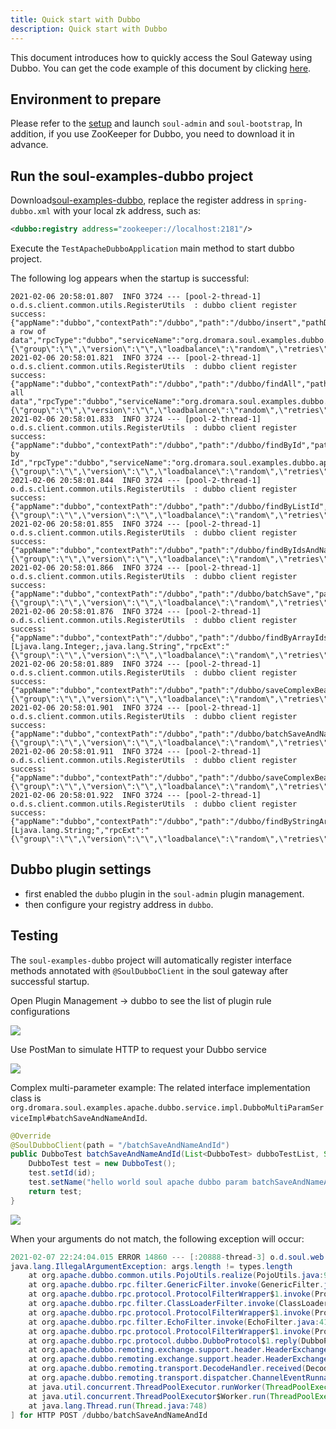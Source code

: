```yaml
---
title: Quick start with Dubbo
description: Quick start with Dubbo
---
```


This document introduces how to quickly access the Soul Gateway using Dubbo. You can get the code example of this document by clicking [here](https://github.com/dromara/soul/tree/2.3.0/soul-examples/soul-examples-dubbo).

## Environment to prepare

Please refer to the [setup](../users-guide/soul-set-up) and launch `soul-admin` and `soul-bootstrap`, In addition, if you use ZooKeeper for Dubbo, you need to download it in advance.

## Run the soul-examples-dubbo project

Download[soul-examples-dubbo](https://github.com/dromara/soul/tree/2.3.0/soul-examples/soul-examples-dubbo), replace the register address in `spring-dubbo.xml` with your local zk address, such as:

```xml
<dubbo:registry address="zookeeper://localhost:2181"/>
```

Execute the `TestApacheDubboApplication` main method to start dubbo project.

The following log appears when the startup is successful:

```shell
2021-02-06 20:58:01.807  INFO 3724 --- [pool-2-thread-1] o.d.s.client.common.utils.RegisterUtils  : dubbo client register success: {"appName":"dubbo","contextPath":"/dubbo","path":"/dubbo/insert","pathDesc":"Insert a row of data","rpcType":"dubbo","serviceName":"org.dromara.soul.examples.dubbo.api.service.DubboTestService","methodName":"insert","ruleName":"/dubbo/insert","parameterTypes":"org.dromara.soul.examples.dubbo.api.entity.DubboTest","rpcExt":"{\"group\":\"\",\"version\":\"\",\"loadbalance\":\"random\",\"retries\":2,\"timeout\":10000,\"url\":\"\"}","enabled":true} 
2021-02-06 20:58:01.821  INFO 3724 --- [pool-2-thread-1] o.d.s.client.common.utils.RegisterUtils  : dubbo client register success: {"appName":"dubbo","contextPath":"/dubbo","path":"/dubbo/findAll","pathDesc":"Get all data","rpcType":"dubbo","serviceName":"org.dromara.soul.examples.dubbo.api.service.DubboTestService","methodName":"findAll","ruleName":"/dubbo/findAll","parameterTypes":"","rpcExt":"{\"group\":\"\",\"version\":\"\",\"loadbalance\":\"random\",\"retries\":2,\"timeout\":10000,\"url\":\"\"}","enabled":true} 
2021-02-06 20:58:01.833  INFO 3724 --- [pool-2-thread-1] o.d.s.client.common.utils.RegisterUtils  : dubbo client register success: {"appName":"dubbo","contextPath":"/dubbo","path":"/dubbo/findById","pathDesc":"Query by Id","rpcType":"dubbo","serviceName":"org.dromara.soul.examples.dubbo.api.service.DubboTestService","methodName":"findById","ruleName":"/dubbo/findById","parameterTypes":"java.lang.String","rpcExt":"{\"group\":\"\",\"version\":\"\",\"loadbalance\":\"random\",\"retries\":2,\"timeout\":10000,\"url\":\"\"}","enabled":true} 
2021-02-06 20:58:01.844  INFO 3724 --- [pool-2-thread-1] o.d.s.client.common.utils.RegisterUtils  : dubbo client register success: {"appName":"dubbo","contextPath":"/dubbo","path":"/dubbo/findByListId","pathDesc":"","rpcType":"dubbo","serviceName":"org.dromara.soul.examples.dubbo.api.service.DubboMultiParamService","methodName":"findByListId","ruleName":"/dubbo/findByListId","parameterTypes":"java.util.List","rpcExt":"{\"group\":\"\",\"version\":\"\",\"loadbalance\":\"random\",\"retries\":2,\"timeout\":10000,\"url\":\"\"}","enabled":true} 
2021-02-06 20:58:01.855  INFO 3724 --- [pool-2-thread-1] o.d.s.client.common.utils.RegisterUtils  : dubbo client register success: {"appName":"dubbo","contextPath":"/dubbo","path":"/dubbo/findByIdsAndName","pathDesc":"","rpcType":"dubbo","serviceName":"org.dromara.soul.examples.dubbo.api.service.DubboMultiParamService","methodName":"findByIdsAndName","ruleName":"/dubbo/findByIdsAndName","parameterTypes":"java.util.List,java.lang.String","rpcExt":"{\"group\":\"\",\"version\":\"\",\"loadbalance\":\"random\",\"retries\":2,\"timeout\":10000,\"url\":\"\"}","enabled":true} 
2021-02-06 20:58:01.866  INFO 3724 --- [pool-2-thread-1] o.d.s.client.common.utils.RegisterUtils  : dubbo client register success: {"appName":"dubbo","contextPath":"/dubbo","path":"/dubbo/batchSave","pathDesc":"","rpcType":"dubbo","serviceName":"org.dromara.soul.examples.dubbo.api.service.DubboMultiParamService","methodName":"batchSave","ruleName":"/dubbo/batchSave","parameterTypes":"java.util.List","rpcExt":"{\"group\":\"\",\"version\":\"\",\"loadbalance\":\"random\",\"retries\":2,\"timeout\":10000,\"url\":\"\"}","enabled":true} 
2021-02-06 20:58:01.876  INFO 3724 --- [pool-2-thread-1] o.d.s.client.common.utils.RegisterUtils  : dubbo client register success: {"appName":"dubbo","contextPath":"/dubbo","path":"/dubbo/findByArrayIdsAndName","pathDesc":"","rpcType":"dubbo","serviceName":"org.dromara.soul.examples.dubbo.api.service.DubboMultiParamService","methodName":"findByArrayIdsAndName","ruleName":"/dubbo/findByArrayIdsAndName","parameterTypes":"[Ljava.lang.Integer;,java.lang.String","rpcExt":"{\"group\":\"\",\"version\":\"\",\"loadbalance\":\"random\",\"retries\":2,\"timeout\":10000,\"url\":\"\"}","enabled":true} 
2021-02-06 20:58:01.889  INFO 3724 --- [pool-2-thread-1] o.d.s.client.common.utils.RegisterUtils  : dubbo client register success: {"appName":"dubbo","contextPath":"/dubbo","path":"/dubbo/saveComplexBeanTestAndName","pathDesc":"","rpcType":"dubbo","serviceName":"org.dromara.soul.examples.dubbo.api.service.DubboMultiParamService","methodName":"saveComplexBeanTestAndName","ruleName":"/dubbo/saveComplexBeanTestAndName","parameterTypes":"org.dromara.soul.examples.dubbo.api.entity.ComplexBeanTest,java.lang.String","rpcExt":"{\"group\":\"\",\"version\":\"\",\"loadbalance\":\"random\",\"retries\":2,\"timeout\":10000,\"url\":\"\"}","enabled":true} 
2021-02-06 20:58:01.901  INFO 3724 --- [pool-2-thread-1] o.d.s.client.common.utils.RegisterUtils  : dubbo client register success: {"appName":"dubbo","contextPath":"/dubbo","path":"/dubbo/batchSaveAndNameAndId","pathDesc":"","rpcType":"dubbo","serviceName":"org.dromara.soul.examples.dubbo.api.service.DubboMultiParamService","methodName":"batchSaveAndNameAndId","ruleName":"/dubbo/batchSaveAndNameAndId","parameterTypes":"java.util.List,java.lang.String,java.lang.String","rpcExt":"{\"group\":\"\",\"version\":\"\",\"loadbalance\":\"random\",\"retries\":2,\"timeout\":10000,\"url\":\"\"}","enabled":true} 
2021-02-06 20:58:01.911  INFO 3724 --- [pool-2-thread-1] o.d.s.client.common.utils.RegisterUtils  : dubbo client register success: {"appName":"dubbo","contextPath":"/dubbo","path":"/dubbo/saveComplexBeanTest","pathDesc":"","rpcType":"dubbo","serviceName":"org.dromara.soul.examples.dubbo.api.service.DubboMultiParamService","methodName":"saveComplexBeanTest","ruleName":"/dubbo/saveComplexBeanTest","parameterTypes":"org.dromara.soul.examples.dubbo.api.entity.ComplexBeanTest","rpcExt":"{\"group\":\"\",\"version\":\"\",\"loadbalance\":\"random\",\"retries\":2,\"timeout\":10000,\"url\":\"\"}","enabled":true} 
2021-02-06 20:58:01.922  INFO 3724 --- [pool-2-thread-1] o.d.s.client.common.utils.RegisterUtils  : dubbo client register success: {"appName":"dubbo","contextPath":"/dubbo","path":"/dubbo/findByStringArray","pathDesc":"","rpcType":"dubbo","serviceName":"org.dromara.soul.examples.dubbo.api.service.DubboMultiParamService","methodName":"findByStringArray","ruleName":"/dubbo/findByStringArray","parameterTypes":"[Ljava.lang.String;","rpcExt":"{\"group\":\"\",\"version\":\"\",\"loadbalance\":\"random\",\"retries\":2,\"timeout\":10000,\"url\":\"\"}","enabled":true} 
```

## Dubbo plugin settings

* first enabled the `dubbo` plugin in the `soul-admin` plugin management.
* then configure your registry address in `dubbo`.

## Testing

The `soul-examples-dubbo` project will automatically register interface methods annotated with `@SoulDubboClient` in the soul gateway after successful startup.

Open Plugin Management -> dubbo to see the list of plugin rule configurations

![](/img/soul/quick-start/dubbo/rule-list.jpg)

Use PostMan to simulate HTTP to request your Dubbo service

![](/img/soul/quick-start/dubbo/postman-findbyid.jpg)

Complex multi-parameter example: The related interface implementation class is `org.dromara.soul.examples.apache.dubbo.service.impl.DubboMultiParamServiceImpl#batchSaveAndNameAndId`.

```java
@Override
@SoulDubboClient(path = "/batchSaveAndNameAndId")
public DubboTest batchSaveAndNameAndId(List<DubboTest> dubboTestList, String id, String name) {
    DubboTest test = new DubboTest();
    test.setId(id);
    test.setName("hello world soul apache dubbo param batchSaveAndNameAndId :" + name + ":" + dubboTestList.stream().map(DubboTest::getName).collect(Collectors.joining("-")));
    return test;
}
```

![](/img/soul/quick-start/dubbo/postman-multiparams.jpg)

When your arguments do not match, the following exception will occur:

```java
2021-02-07 22:24:04.015 ERROR 14860 --- [:20888-thread-3] o.d.soul.web.handler.GlobalErrorHandler  : [e47b2a2a] Resolved [SoulException: org.apache.dubbo.remoting.RemotingException: java.lang.IllegalArgumentException: args.length != types.length
java.lang.IllegalArgumentException: args.length != types.length
	at org.apache.dubbo.common.utils.PojoUtils.realize(PojoUtils.java:91)
	at org.apache.dubbo.rpc.filter.GenericFilter.invoke(GenericFilter.java:82)
	at org.apache.dubbo.rpc.protocol.ProtocolFilterWrapper$1.invoke(ProtocolFilterWrapper.java:81)
	at org.apache.dubbo.rpc.filter.ClassLoaderFilter.invoke(ClassLoaderFilter.java:38)
	at org.apache.dubbo.rpc.protocol.ProtocolFilterWrapper$1.invoke(ProtocolFilterWrapper.java:81)
	at org.apache.dubbo.rpc.filter.EchoFilter.invoke(EchoFilter.java:41)
	at org.apache.dubbo.rpc.protocol.ProtocolFilterWrapper$1.invoke(ProtocolFilterWrapper.java:81)
	at org.apache.dubbo.rpc.protocol.dubbo.DubboProtocol$1.reply(DubboProtocol.java:150)
	at org.apache.dubbo.remoting.exchange.support.header.HeaderExchangeHandler.handleRequest(HeaderExchangeHandler.java:100)
	at org.apache.dubbo.remoting.exchange.support.header.HeaderExchangeHandler.received(HeaderExchangeHandler.java:175)
	at org.apache.dubbo.remoting.transport.DecodeHandler.received(DecodeHandler.java:51)
	at org.apache.dubbo.remoting.transport.dispatcher.ChannelEventRunnable.run(ChannelEventRunnable.java:57)
	at java.util.concurrent.ThreadPoolExecutor.runWorker(ThreadPoolExecutor.java:1149)
	at java.util.concurrent.ThreadPoolExecutor$Worker.run(ThreadPoolExecutor.java:624)
	at java.lang.Thread.run(Thread.java:748)
] for HTTP POST /dubbo/batchSaveAndNameAndId
```
